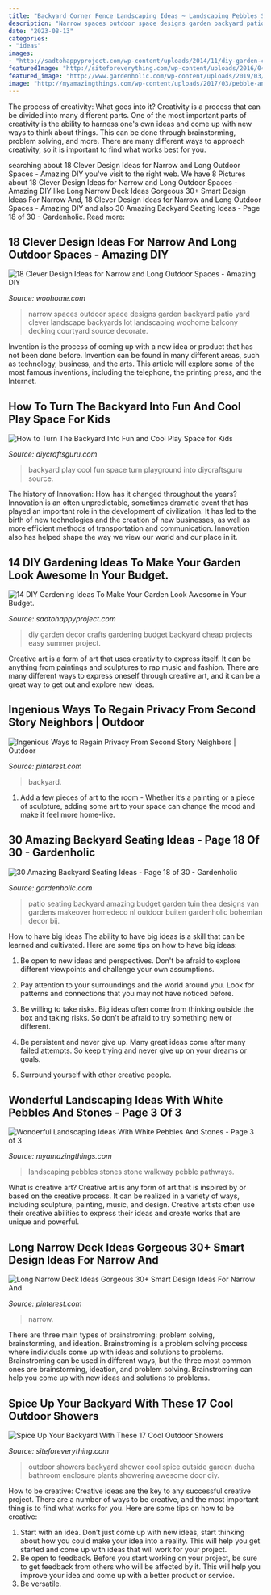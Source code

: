 ```yaml
---
title: "Backyard Corner Fence Landscaping Ideas ~ Landscaping Pebbles Stones Stone Walkway Pebble Pathways"
description: "Narrow spaces outdoor space designs garden backyard patio yard clever landscape backyards lot landscaping woohome balcony decking courtyard source decorate"
date: "2023-08-13"
categories:
- "ideas"
images:
- "http://sadtohappyproject.com/wp-content/uploads/2014/11/diy-garden-crafts-diy-garden-decor-and-projects5.png"
featuredImage: "http://siteforeverything.com/wp-content/uploads/2016/04/Outdoor-Shower-3.jpg"
featured_image: "http://www.gardenholic.com/wp-content/uploads/2019/03/Seating-18.jpg"
image: "http://myamazingthings.com/wp-content/uploads/2017/03/pebble-and-stone-walkway-1024x671.png"
---
```



The process of creativity: What goes into it?
Creativity is a process that can be divided into many different parts. One of the most important parts of creativity is the ability to harness one's own ideas and come up with new ways to think about things. This can be done through brainstorming, problem solving, and more. There are many different ways to approach creativity, so it is important to find what works best for you.

	

		
searching about 18 Clever Design Ideas for Narrow and Long Outdoor Spaces - Amazing DIY you've visit to the right web. We have 8 Pictures about 18 Clever Design Ideas for Narrow and Long Outdoor Spaces - Amazing DIY like Long Narrow Deck Ideas Gorgeous 30+ Smart Design Ideas For Narrow And, 18 Clever Design Ideas for Narrow and Long Outdoor Spaces - Amazing DIY and also 30 Amazing Backyard Seating Ideas - Page 18 of 30 - Gardenholic. Read more:
		
    
## 18 Clever Design Ideas For Narrow And Long Outdoor Spaces - Amazing DIY

<img loading=lazy src="http://www.woohome.com/wp-content/uploads/2015/03/narrow-space-designs-woohome-10.jpg" onerror="this.onerror=null;this.src='https://tse1.mm.bing.net/th?id=OIP.7sVdJGBmpnJ09np8Dl18egHaJ4&amp;pid=15.1';" alt="18 Clever Design Ideas for Narrow and Long Outdoor Spaces - Amazing DIY">

_Source: woohome.com_

>narrow spaces outdoor space designs garden backyard patio yard clever landscape backyards lot landscaping woohome balcony decking courtyard source decorate. 

	

Invention is the process of coming up with a new idea or product that has not been done before. Invention can be found in many different areas, such as technology, business, and the arts. This article will explore some of the most famous inventions, including the telephone, the printing press, and the Internet.

    
## How To Turn The Backyard Into Fun And Cool Play Space For Kids

<img loading=lazy src="https://www.diycraftsguru.com/wp-content/uploads/2016/04/02-kids-backyard-playground.jpg" onerror="this.onerror=null;this.src='https://tse3.mm.bing.net/th?id=OIP.C1dzstnnlYsAykMJuBrGhQHaO0&amp;pid=15.1';" alt="How to Turn The Backyard Into Fun and Cool Play Space for Kids">

_Source: diycraftsguru.com_

>backyard play cool fun space turn playground into diycraftsguru source. 

	

The history of Innovation: How has it changed throughout the years?
Innovation is an often unpredictable, sometimes dramatic event that has played an important role in the development of civilization. It has led to the birth of new technologies and the creation of new businesses, as well as more efficient methods of transportation and communication. Innovation also has helped shape the way we view our world and our place in it.

    
## 14 DIY Gardening Ideas To Make Your Garden Look Awesome In Your Budget.

<img loading=lazy src="http://sadtohappyproject.com/wp-content/uploads/2014/11/diy-garden-crafts-diy-garden-decor-and-projects5.png" onerror="this.onerror=null;this.src='https://tse3.mm.bing.net/th?id=OIP.mhs0m8JBKNZrJmGXPMlRWQHaEx&amp;pid=15.1';" alt="14 DIY Gardening Ideas To Make Your Garden Look Awesome in Your Budget.">

_Source: sadtohappyproject.com_

>diy garden decor crafts gardening budget backyard cheap projects easy summer project. 

	

Creative art is a form of art that uses creativity to express itself. It can be anything from paintings and sculptures to rap music and fashion. There are many different ways to express oneself through creative art, and it can be a great way to get out and explore new ideas.

    
## Ingenious Ways To Regain Privacy From Second Story Neighbors | Outdoor

<img loading=lazy src="https://i.pinimg.com/736x/1f/67/46/1f6746915b65685aff6200b23a5dfd15.jpg" onerror="this.onerror=null;this.src='https://tse2.mm.bing.net/th?id=OIP.7wHfgye8gWh0szWFJoFZEgHaLD&amp;pid=15.1';" alt="Ingenious Ways to Regain Privacy From Second Story Neighbors | Outdoor">

_Source: pinterest.com_

>backyard. 

	

1. Add a few pieces of art to the room - Whether it’s a painting or a piece of sculpture, adding some art to your space can change the mood and make it feel more home-like.

    
## 30 Amazing Backyard Seating Ideas - Page 18 Of 30 - Gardenholic

<img loading=lazy src="http://www.gardenholic.com/wp-content/uploads/2019/03/Seating-18.jpg" onerror="this.onerror=null;this.src='https://tse3.mm.bing.net/th?id=OIP.JrFUijgxJd99SCL7ApkCRAHaJ3&amp;pid=15.1';" alt="30 Amazing Backyard Seating Ideas - Page 18 of 30 - Gardenholic">

_Source: gardenholic.com_

>patio seating backyard amazing budget garden tuin thea designs van gardens makeover homedeco nl outdoor buiten gardenholic bohemian decor bij. 

	

How to have big ideas
The ability to have big ideas is a skill that can be learned and cultivated. Here are some tips on how to have big ideas:
1. Be open to new ideas and perspectives. Don't be afraid to explore different viewpoints and challenge your own assumptions.

2. Pay attention to your surroundings and the world around you. Look for patterns and connections that you may not have noticed before.

3. Be willing to take risks. Big ideas often come from thinking outside the box and taking risks. So don't be afraid to try something new or different.

4. Be persistent and never give up. Many great ideas come after many failed attempts. So keep trying and never give up on your dreams or goals.

5. Surround yourself with other creative people.

    
## Wonderful Landscaping Ideas With White Pebbles And Stones - Page 3 Of 3

<img loading=lazy src="http://myamazingthings.com/wp-content/uploads/2017/03/pebble-and-stone-walkway-1024x671.png" onerror="this.onerror=null;this.src='https://tse4.mm.bing.net/th?id=OIP.NXTRW0err7-1uOYUMnif_AHaE2&amp;pid=15.1';" alt="Wonderful Landscaping Ideas With White Pebbles And Stones - Page 3 of 3">

_Source: myamazingthings.com_

>landscaping pebbles stones stone walkway pebble pathways. 

	

What is creative art?
Creative art is any form of art that is inspired by or based on the creative process. It can be realized in a variety of ways, including sculpture, painting, music, and design. Creative artists often use their creative abilities to express their ideas and create works that are unique and powerful.

    
## Long Narrow Deck Ideas Gorgeous 30+ Smart Design Ideas For Narrow And

<img loading=lazy src="https://i.pinimg.com/736x/f8/29/09/f829099083c67abd4a33ff5b5874075f.jpg" onerror="this.onerror=null;this.src='https://tse1.mm.bing.net/th?id=OIP.tCw9Tn8EDWz-OS3W3muSgwHaKd&amp;pid=15.1';" alt="Long Narrow Deck Ideas Gorgeous 30+ Smart Design Ideas For Narrow And">

_Source: pinterest.com_

>narrow. 

	

There are three main types of brainstroming: problem solving, brainstorming, and ideation.
Brainstroming is a problem solving process where individuals come up with ideas and solutions to problems. Brainstroming can be used in different ways, but the three most common ones are brainstorming, ideation, and problem solving. Brainstroming can help you come up with new ideas and solutions to problems.

    
## Spice Up Your Backyard With These 17 Cool Outdoor Showers

<img loading=lazy src="http://siteforeverything.com/wp-content/uploads/2016/04/Outdoor-Shower-3.jpg" onerror="this.onerror=null;this.src='https://tse4.mm.bing.net/th?id=OIP._4GaMPLXQ6t-oj1G6_P5owHaLH&amp;pid=15.1';" alt="Spice Up Your Backyard With These 17 Cool Outdoor Showers">

_Source: siteforeverything.com_

>outdoor showers backyard shower cool spice outside garden ducha bathroom enclosure plants showering awesome door diy. 

	

How to be creative:
Creative ideas are the key to any successful creative project. There are a number of ways to be creative, and the most important thing is to find what works for you. Here are some tips on how to be creative: 
1. Start with an idea. Don’t just come up with new ideas, start thinking about how you could make your idea into a reality. This will help you get started and come up with ideas that will work for your project. 
2. Be open to feedback. Before you start working on your project, be sure to get feedback from others who will be affected by it. This will help you improve your idea and come up with a better product or service. 
3. Be versatile.

